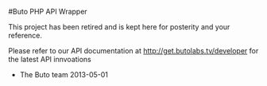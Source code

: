 #Buto PHP API Wrapper

This project has been retired and is kept here for posterity and your reference.

Please refer to our API documentation at http://get.butolabs.tv/developer for the latest API innvoations

- The Buto team 2013-05-01

